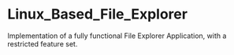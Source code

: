 # Linux_Based_File_Explorer
Implementation of a fully functional File Explorer Application, with a restricted feature set.
